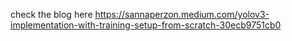 check the blog here https://sannaperzon.medium.com/yolov3-implementation-with-training-setup-from-scratch-30ecb9751cb0
